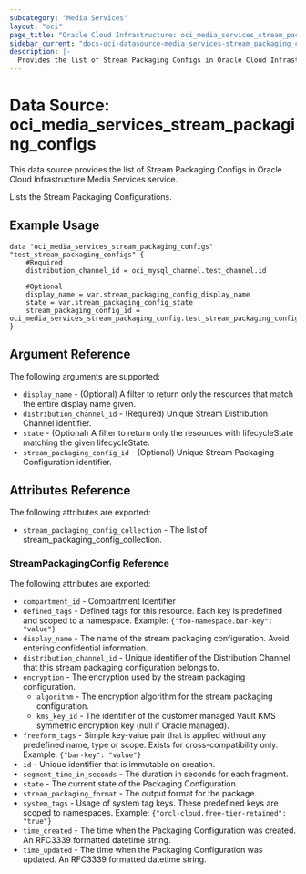 ```yaml
---
subcategory: "Media Services"
layout: "oci"
page_title: "Oracle Cloud Infrastructure: oci_media_services_stream_packaging_configs"
sidebar_current: "docs-oci-datasource-media_services-stream_packaging_configs"
description: |-
  Provides the list of Stream Packaging Configs in Oracle Cloud Infrastructure Media Services service
---
```


# Data Source: oci_media_services_stream_packaging_configs
This data source provides the list of Stream Packaging Configs in Oracle Cloud Infrastructure Media Services service.

Lists the Stream Packaging Configurations.

## Example Usage

```hcl
data "oci_media_services_stream_packaging_configs" "test_stream_packaging_configs" {
	#Required
	distribution_channel_id = oci_mysql_channel.test_channel.id

	#Optional
	display_name = var.stream_packaging_config_display_name
	state = var.stream_packaging_config_state
	stream_packaging_config_id = oci_media_services_stream_packaging_config.test_stream_packaging_config.id
}
```

## Argument Reference

The following arguments are supported:

* `display_name` - (Optional) A filter to return only the resources that match the entire display name given.
* `distribution_channel_id` - (Required) Unique Stream Distribution Channel identifier.
* `state` - (Optional) A filter to return only the resources with lifecycleState matching the given lifecycleState.
* `stream_packaging_config_id` - (Optional) Unique Stream Packaging Configuration identifier.


## Attributes Reference

The following attributes are exported:

* `stream_packaging_config_collection` - The list of stream_packaging_config_collection.

### StreamPackagingConfig Reference

The following attributes are exported:

* `compartment_id` - Compartment Identifier
* `defined_tags` - Defined tags for this resource. Each key is predefined and scoped to a namespace. Example: `{"foo-namespace.bar-key": "value"}` 
* `display_name` - The name of the stream packaging configuration. Avoid entering confidential information.
* `distribution_channel_id` - Unique identifier of the Distribution Channel that this stream packaging configuration belongs to.
* `encryption` - The encryption used by the stream packaging configuration.
	* `algorithm` - The encryption algorithm for the stream packaging configuration.
	* `kms_key_id` - The identifier of the customer managed Vault KMS symmetric encryption key (null if Oracle managed).
* `freeform_tags` - Simple key-value pair that is applied without any predefined name, type or scope. Exists for cross-compatibility only. Example: `{"bar-key": "value"}` 
* `id` - Unique identifier that is immutable on creation.
* `segment_time_in_seconds` - The duration in seconds for each fragment.
* `state` - The current state of the Packaging Configuration.
* `stream_packaging_format` - The output format for the package.
* `system_tags` - Usage of system tag keys. These predefined keys are scoped to namespaces. Example: `{"orcl-cloud.free-tier-retained": "true"}` 
* `time_created` - The time when the Packaging Configuration was created. An RFC3339 formatted datetime string.
* `time_updated` - The time when the Packaging Configuration was updated. An RFC3339 formatted datetime string.

